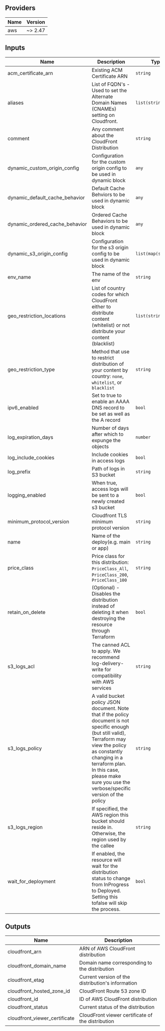 ## Providers

| Name | Version |
|------|---------|
| aws | ~> 2.47 |

## Inputs

| Name | Description | Type | Default | Required |
|------|-------------|------|---------|:-----:|
| acm\_certificate\_arn | Existing ACM Certificate ARN | `string` | `""` | no |
| aliases | List of FQDN's - Used to set the Alternate Domain Names (CNAMEs) setting on Cloudfront. | `list(string)` | `[]` | no |
| comment | Any comment about the CloudFront Distribution | `string` | `"Built by Terraform"` | no |
| dynamic\_custom\_origin\_config | Configuration for the custom origin config to be used in dynamic block | `any` | `[]` | no |
| dynamic\_default\_cache\_behavior | Default Cache Behviors to be used in dynamic block | `any` | n/a | yes |
| dynamic\_ordered\_cache\_behavior | Ordered Cache Behaviors to be used in dynamic block | `any` | `[]` | no |
| dynamic\_s3\_origin\_config | Configuration for the s3 origin config to be used in dynamic block | `list(map(string))` | `[]` | no |
| env\_name | The name of the env | `string` | n/a | yes |
| geo\_restriction\_locations | List of country codes for which  CloudFront either to distribute content (whitelist) or not distribute your content (blacklist) | `list(string)` | `[]` | no |
| geo\_restriction\_type | Method that use to restrict distribution of your content by country: `none`, `whitelist`, or `blacklist` | `string` | `"none"` | no |
| ipv6\_enabled | Set to true to enable an AAAA DNS record to be set as well as the A record | `bool` | `true` | no |
| log\_expiration\_days | Number of days after which to expunge the objects | `number` | `90` | no |
| log\_include\_cookies | Include cookies in access logs | `bool` | `false` | no |
| log\_prefix | Path of logs in S3 bucket | `string` | `""` | no |
| logging\_enabled | When true, access logs will be sent to a newly created s3 bucket | `bool` | `true` | no |
| minimum\_protocol\_version | Cloudfront TLS minimum protocol version | `string` | `"TLSv1.1"` | no |
| name | Name of the deploy(e.g. main or app) | `string` | n/a | yes |
| price\_class | Price class for this distribution: `PriceClass_All`, `PriceClass_200`, `PriceClass_100` | `string` | `"PriceClass_100"` | no |
| retain\_on\_delete | (Optional) - Disables the distribution instead of deleting it when destroying the resource through Terraform | `bool` | `false` | no |
| s3\_logs\_acl | The canned ACL to apply. We recommend log-delivery-write for compatibility with AWS services | `string` | `"log-delivery-write"` | no |
| s3\_logs\_policy | A valid bucket policy JSON document. Note that if the policy document is not specific enough (but still valid), Terraform may view the policy as constantly changing in a terraform plan. In this case, please make sure you use the verbose/specific version of the policy | `string` | `""` | no |
| s3\_logs\_region | If specified, the AWS region this bucket should reside in. Otherwise, the region used by the callee | `string` | `""` | no |
| wait\_for\_deployment | If enabled, the resource will wait for the distribution status to change from InProgress to Deployed. Setting this tofalse will skip the process. | `bool` | `true` | no |

## Outputs

| Name | Description |
|------|-------------|
| cloudfront\_arn | ARN of AWS CloudFront distribution |
| cloudfront\_domain\_name | Domain name corresponding to the distribution |
| cloudfront\_etag | Current version of the distribution's information |
| cloudfront\_hosted\_zone\_id | CloudFront Route 53 zone ID |
| cloudfront\_id | ID of AWS CloudFront distribution |
| cloudfront\_status | Current status of the distribution |
| cloudfront\_viewer\_certificate | CloudFront viewer certificate of the distribution |
